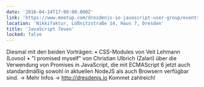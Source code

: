 ```yaml
---
date: '2016-04-14T17:00:00.000Z'
link: 'https://www.meetup.com/dresdenjs-io-javascript-user-group/events/228106537'
location: 'Nikkifaktur, Lößnitzstraße 14, Haus 7, Dresden'
title: 'JavaScript 7even'
locked: false
---
```

Diesmal mit den beiden Vorträgen: • CSS-Modules von Veit Lehmann (Lovoo) • "I promised myself" von Christian Ulbrich (Zalari) über die Verwendung von Promises in JavaScript, die mit ECMAScript 6 jetzt auch standardmäßig sowohl in aktuellen NodeJS als auch Browsern verfügbar sind. -> Mehr Infos -> http://dresdenjs.io Kommet zahlreich!
